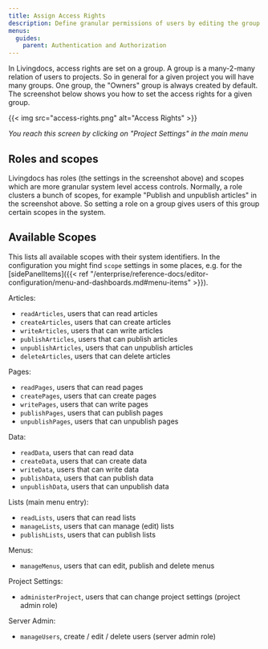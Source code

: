 ```yaml
---
title: Assign Access Rights
description: Define granular permissions of users by editing the group.
menus:
  guides:
    parent: Authentication and Authorization
---
```


In Livingdocs, access rights are set on a group. A group is a many-2-many relation of users to projects.
So in general for a given project you will have many groups. One group, the "Owners" group is always created by default.
The screenshot below shows you how to set the access rights for a given group.

{{< img src="access-rights.png" alt="Access Rights" >}}

*You reach this screen by clicking on "Project Settings" in the main menu*

## Roles and scopes

Livingdocs has roles (the settings in the screenshot above) and scopes which are more granular system level access controls. Normally, a role clusters a bunch of scopes, for example "Publish and unpublish articles" in the screenshot above.
So setting a role on a group gives users of this group certain scopes in the system.

## Available Scopes

This lists all available scopes with their system identifiers.
In the configuration you might find `scope` settings in some places, e.g. for the [sidePanelItems]({{< ref "/enterprise/reference-docs/editor-configuration/menu-and-dashboards.md#menu-items" >}}).

Articles:

- `readArticles`, users that can read articles
- `createArticles`, users that can create articles
- `writeArticles`, users that can write articles
- `publishArticles`, users that can publish articles
- `unpublishArticles`, users that can unpublish articles
- `deleteArticles`, users that can delete articles

Pages:

- `readPages`, users that can read pages
- `createPages`, users that can create pages
- `writePages`, users that can write pages
- `publishPages`, users that can publish pages
- `unpublishPages`, users that can unpublish pages

Data:

- `readData`, users that can read data
- `createData`, users that can create data
- `writeData`, users that can write data
- `publishData`, users that can publish data
- `unpublishData`, users that can unpublish data

Lists (main menu entry):

- `readLists`, users that can read lists
- `manageLists`, users that can manage (edit) lists
- `publishLists`, users that can publish lists

Menus:

- `manageMenus`, users that can edit, publish and delete menus

Project Settings:

- `administerProject`, users that can change project settings (project admin role)

Server Admin:

- `manageUsers`, create / edit / delete users (server admin role)
